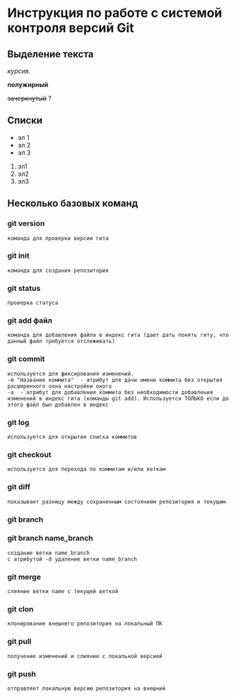 # Инструкция по работе с системой контроля версий Git

## Выделение текста

*курсив.* 


**полужирный**

~~зачеркнутый~~ ?

## Списки 

* эл 1
* эл 2
* эл 3

1. эл1
2. эл2
3. эл3

## Несколько базовых команд
### git version
    команда для проверки версии гита
### git init 
    команда для создания репозитория
### git status
    проверка статуса
### git add файл
    команда для добавления файла в индекс гита (дает дать понять гиту, что данный файл требуется отслеживать)
### git commit 
    используется для фиксирования изменений.
    -m "Название коммита"  - атрибут для дачи имени коммита без открытия расширенного окна настройки оного
    -a  - атрибут для добавления коммита без необходимости добавления изменений в индекс гита (команды git add). Используется ТОЛЬКО если до этого файл был добавлен в индекс 
### git log
    используется для открытия списка коммитов
### git checkout 
    используется для перехода по коммитам и/или веткам
### git diff
    показывает разницу между сохраненным состоянием репозитория и текущим

### git branch 


### git branch name_branch
    создание ветки name_branch
    с атрибутой -d удаление ветки name_branch
### git merge <name>
    слияние ветки name с текущей веткой
### git clon <URL>
    клонирование внешнего репозитория на локальный ПК
### git pull
    получение изменений и слияние с локальной версией
### git push
    отправляет локальную версию репозитория на внешний
###
###
###
###
###